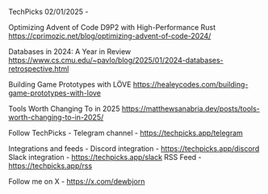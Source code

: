 TechPicks 02/01/2025 -

Optimizing Advent of Code D9P2 with High-Performance Rust
https://cprimozic.net/blog/optimizing-advent-of-code-2024/

Databases in 2024: A Year in Review
https://www.cs.cmu.edu/~pavlo/blog/2025/01/2024-databases-retrospective.html

Building Game Prototypes with LÖVE
https://healeycodes.com/building-game-prototypes-with-love

Tools Worth Changing To in 2025
https://matthewsanabria.dev/posts/tools-worth-changing-to-in-2025/

Follow TechPicks -
Telegram channel - https://techpicks.app/telegram

Integrations and feeds -
Discord integration - https://techpicks.app/discord
Slack integration - https://techpicks.app/slack
RSS Feed - https://techpicks.app/rss

Follow me on X - https://x.com/dewbjorn